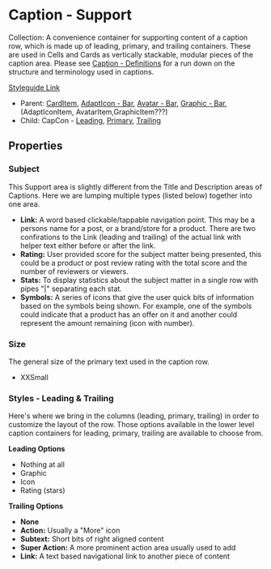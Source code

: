 # Caption - Support

Collection:  A convenience container for supporting content of a caption row, which is made up of leading, primary, and trailing containers. These are used in Cells and Cards as vertically stackable, modular pieces of the caption area. Please see [Caption - Definitions](https://github.com/able-app/docs/blob/57a78e2f25b43d8f5e72755f1e2740d12a2998ee/controls/%CE%B5%20elements/caption/cap-def.md) for a run down on the structure and terminology used in captions.

[Styleguide Link](https://zpl.io/aBPGy1m)

- Parent: [CardItem](https://github.com/able-app/docs/blob/26fef4dd60d663f49dd419ed514bd2b8d643c5ed/controls/components/card/card-item.md), [AdaptIcon - Bar](https://github.com/able-app/docs/blob/26fef4dd60d663f49dd419ed514bd2b8d643c5ed/controls/%CE%B5%20elements/adapticon/adapticon-bar.md), [Avatar - Bar](https://github.com/able-app/docs/blob/26fef4dd60d663f49dd419ed514bd2b8d643c5ed/controls/%CE%B5%20elements/avatar/avatar-bar.md), [Graphic - Bar](https://github.com/able-app/docs/blob/26fef4dd60d663f49dd419ed514bd2b8d643c5ed/controls/%CE%B5%20elements/graphic/graphic-bar.md), (AdaptIconItem, AvatarItem,GraphicItem???)
- Child:  CapCon - [Leading](https://github.com/able-app/docs/blob/26fef4dd60d663f49dd419ed514bd2b8d643c5ed/controls/%CE%B5%20elements/caption/capcon-leading.md), [Primary](https://github.com/able-app/docs/blob/26fef4dd60d663f49dd419ed514bd2b8d643c5ed/controls/%CE%B5%20elements/caption/capcon-primary.md), [Trailing](https://github.com/able-app/docs/blob/26fef4dd60d663f49dd419ed514bd2b8d643c5ed/controls/%CE%B5%20elements/caption/capcon-trailing.md)

## Properties

### Subject

This Support area is slightly different from the Title and Description areas of Captions.  Here we are lumping multiple types (listed below) together into one area.

- **Link:** A word based clickable/tappable navigation point. This may be a persons name for a post, or a brand/store for a product.  There are two confirations to the Link (leading and trailing) of the actual link with helper text either before or after the link.
- **Rating:** User provided score for the subject matter being presented, this could be a product or post review rating with the total score and the number of reviewers or viewers.
- **Stats:** To display statistics about the subject matter in a single row with pipes "|" separating each stat.
- **Symbols:** A series of icons that give the user quick bits of information based on the symbols being shown.  For example, one of the symbols could indicate that a product has an offer on it and another could represent the amount remaining (icon with number).

### Size

The general size of the primary text used in the caption row.

- XXSmall

### Styles - Leading & Trailing

Here's where we bring in the columns (leading, primary, trailing) in order to customize the layout of the row. Those options available in the lower level caption containers for leading, primary, trailing are available to choose from.

**Leading Options**

- Nothing at all
- Graphic
- Icon
- Rating (stars)

**Trailing Options**

- **None**
- **Action:** Usually a "More" icon
- **Subtext:** Short bits of right aligned content
- **Super Action:** A more prominent action area usually used to add
- **Link:** A text based navigational link to another piece of content
